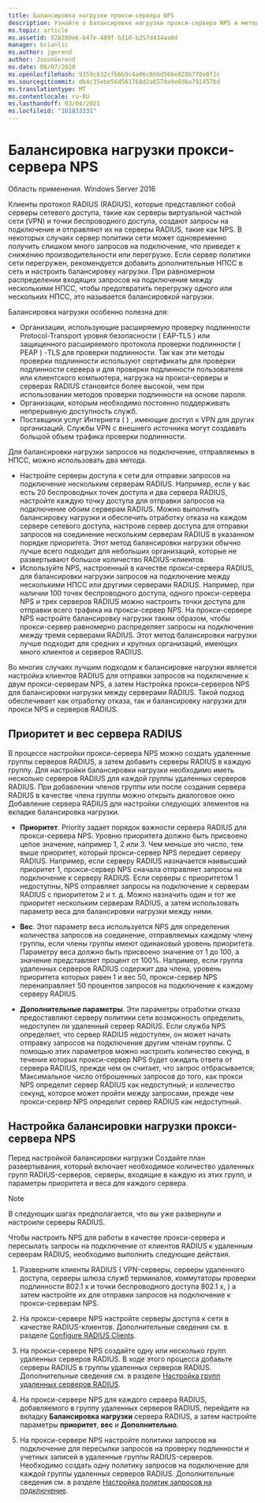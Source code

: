 ```yaml
---
title: Балансировка нагрузки прокси-сервера NPS
description: Узнайте о балансировке нагрузки прокси-сервера NPS и методах, которые можно использовать для балансировки нагрузки запросов на подключение, отправляемых в НПСС.
ms.topic: article
ms.assetid: 528280e6-b47e-489f-b310-b257d434aa0d
manager: brianlic
ms.author: jgerend
author: JasonGerend
ms.date: 08/07/2020
ms.openlocfilehash: 9359c632cfb6b9c4a06c6b6d566e828b778e8f2c
ms.sourcegitcommit: db4c35ebe56d561768d2a657da9e6d6a791457bd
ms.translationtype: MT
ms.contentlocale: ru-RU
ms.lasthandoff: 03/04/2021
ms.locfileid: "101833331"
---
```

# <a name="nps-proxy-server-load-balancing"></a>Балансировка нагрузки прокси-сервера NPS

Область применения. Windows Server 2016

Клиенты протокол RADIUS (RADIUS), которые представляют собой серверы сетевого доступа, такие как серверы виртуальной частной сети (VPN) и точки беспроводного доступа, создают запросы на подключение и отправляют их на серверы RADIUS, такие как NPS. В некоторых случаях сервер политики сети может одновременно получить слишком много запросов на подключение, что приведет к снижению производительности или перегрузке. Если сервер политики сети перегружен, рекомендуется добавить дополнительные НПСС в сеть и настроить балансировку нагрузки. При равномерном распределении входящих запросов на подключение между несколькими НПСС, чтобы предотвратить перегрузку одного или нескольких НПСС, это называется балансировкой нагрузки.

Балансировка нагрузки особенно полезна для:

- Организации, использующие расширяемую проверку подлинности Protocol-Transport уровня безопасности \( EAP-TLS \) или защищенного расширяемого протокола проверки подлинности \( PEAP \) -TLS для проверки подлинности. Так как эти методы проверки подлинности используют сертификаты для проверки подлинности сервера и для проверки подлинности пользователя или клиентского компьютера, нагрузка на прокси-серверы и серверах RADIUS становится более высокой, чем при использовании методов проверки подлинности на основе пароля.
- Организации, которым необходимо постоянно поддерживать непрерывную доступность служб.
- Поставщики услуг Интернета \( \) , имеющие доступ к VPN для других организаций. Службы VPN с внешнего источника могут создавать большой объем трафика проверки подлинности.

Для балансировки нагрузки запросов на подключение, отправляемых в НПСС, можно использовать два метода.

- Настройте серверы доступа к сети для отправки запросов на подключение нескольким серверам RADIUS. Например, если у вас есть 20 беспроводных точек доступа и два сервера RADIUS, настройте каждую точку доступа для отправки запросов на подключение обоим серверам RADIUS. Можно выполнить балансировку нагрузки и обеспечить отработку отказа на каждом сервере сетевого доступа, настроив сервер доступа для отправки запросов на соединение нескольким серверам RADIUS в указанном порядке приоритета. Этот метод балансировки нагрузки обычно лучше всего подходит для небольших организаций, которые не развертывают большое количество RADIUS-клиентов.
- Используйте NPS, настроенный в качестве прокси-сервера RADIUS, для балансировки нагрузки запросов на подключение между несколькими НПСС или другими серверами RADIUS. Например, при наличии 100 точек беспроводного доступа, одного прокси-сервера NPS и трех серверов RADIUS можно настроить точки доступа для отправки всего трафика на прокси-сервер NPS. На прокси-сервере NPS настройте балансировку нагрузки таким образом, чтобы прокси-сервер равномерно распределяет запросы на подключение между тремя серверами RADIUS. Этот метод балансировки нагрузки лучше подходит для средних и крупных организаций, имеющих много клиентов и серверов RADIUS.

Во многих случаях лучшим подходом к балансировке нагрузки является настройка клиентов RADIUS для отправки запросов на подключение к двум прокси-серверам NPS, а затем Настройка прокси-серверов NPS для балансировки нагрузки между серверами RADIUS. Такой подход обеспечивает как отработку отказа, так и балансировку нагрузки для прокси NPS и серверов RADIUS.

## <a name="radius-server-priority-and-weight"></a>Приоритет и вес сервера RADIUS

В процессе настройки прокси-сервера NPS можно создать удаленные группы серверов RADIUS, а затем добавить серверы RADIUS в каждую группу. Для настройки балансировки нагрузки необходимо иметь несколько серверов RADIUS для каждой группы удаленных серверов RADIUS. При добавлении членов группы или после создания сервера RADIUS в качестве члена группы можно открыть диалоговое окно Добавление сервера RADIUS для настройки следующих элементов на вкладке балансировка нагрузки.

- **Приоритет**. Priority задает порядок важности сервера RADIUS для прокси-сервера NPS. Уровню приоритета должно быть присвоено целое значение, например 1, 2 или 3. Чем меньше это число, тем выше приоритет, который прокси-сервер NPS передает серверу RADIUS. Например, если серверу RADIUS назначается наивысший приоритет 1, прокси-сервер NPS сначала отправляет запросы на подключение к серверу RADIUS. Если серверы с приоритетом 1 недоступны, NPS отправляет запросы на подключение к серверам RADIUS с приоритетом 2 и т. д. Можно назначить один и тот же приоритет нескольким серверам RADIUS, а затем использовать параметр веса для балансировки нагрузки между ними.

- **Вес**. Этот параметр веса используется NPS для определения количества запросов на соединение, отправляемых каждому члену группы, если члены группы имеют одинаковый уровень приоритета. Параметру веса должно быть присвоено значение от 1 до 100, а значение представляет процент от 100%. Например, если группа удаленных серверов RADIUS содержит два члена, уровень приоритета которых равен 1 и вес 50, прокси-сервер NPS перенаправляет 50 процентов запросов на подключение к каждому серверу RADIUS.

- **Дополнительные параметры**. Эти параметры отработки отказа предоставляют серверу политики сети возможность определить, недоступен ли удаленный сервер RADIUS. Если служба NPS определяет, что сервер RADIUS недоступен, он может начать отправку запросов на подключение другим членам группы. С помощью этих параметров можно настроить количество секунд, в течение которых прокси-сервер NPS будет ожидать ответа от сервера RADIUS, прежде чем он считает, что запрос отбрасывается; Максимальное число отброшенных запросов до того, как прокси NPS определит сервер RADIUS как недоступный; и количество секунд, которое может пройти между запросами, прежде чем прокси-сервер NPS определит сервер RADIUS как недоступный.

## <a name="configure-nps-proxy-load-balancing"></a>Настройка балансировки нагрузки прокси-сервера NPS

Перед настройкой балансировки нагрузки Создайте план развертывания, который включает необходимое количество удаленных групп RADIUS-серверов, серверы, входящие в каждую из этих групп, и параметры приоритета и веса для каждого сервера.

>[!NOTE]
>В следующих шагах предполагается, что вы уже развернули и настроили серверы RADIUS.

Чтобы настроить NPS для работы в качестве прокси-сервера и пересылать запросы на подключение от клиентов RADIUS к удаленным серверам RADIUS, необходимо выполнить следующие действия.

1. Разверните клиенты RADIUS \( VPN-серверы, серверы удаленного доступа, серверы шлюза служб терминалов, коммутаторы проверки подлинности 802.1 x и точки беспроводного доступа 802.1 x, \) а затем настройте их для отправки запросов на подключение к прокси-серверам NPS.

2. На прокси-сервере NPS настройте серверы доступа к сети в качестве RADIUS-клиентов. Дополнительные сведения см. в разделе [Configure RADIUS Clients](./nps-radius-clients-configure.md).

3. На прокси-сервере NPS создайте одну или несколько групп удаленных серверов RADIUS. В ходе этого процесса добавьте серверы RADIUS в группы удаленных серверов RADIUS. Дополнительные сведения см. в разделе [Настройка групп удаленных серверов RADIUS](./nps-crp-rrsg-configure.md).

4. На прокси-сервере NPS для каждого сервера RADIUS, добавляемого в группу удаленных серверов RADIUS, перейдите на вкладку **Балансировка нагрузки** сервера RADIUS, а затем настройте параметры **приоритет**, **вес** и **Дополнительно**.

5. На прокси-сервере NPS настройте политики запросов на подключение для пересылки запросов на проверку подлинности и учетных записей в удаленные группы RADIUS-серверов. Необходимо создать одну политику запросов на подключение для каждой группы удаленных серверов RADIUS. Дополнительные сведения см. в разделе [Настройка политик запросов на подключение](./nps-crp-configure.md).